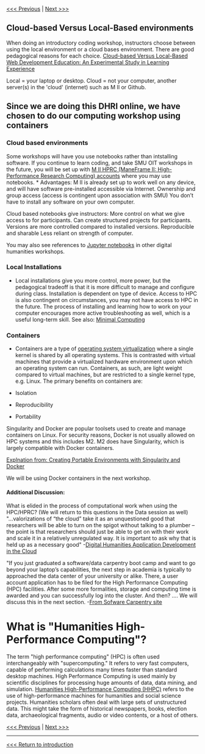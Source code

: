 
[<<< Previous](text-editors.md) | [Next >>>](computing-in-humanities.md)


## Cloud-based Versus Local-Based environments

When doing an introductory coding workshop, instructors choose between using the local environment or a cloud bases environment. There are good pedagogical reasons for each choice. 
[Cloud-based Versus Local-Based Web Development Education: An Experimental Study in Learning Experience](https://files.eric.ed.gov/fulltext/EJ1144677.pdf)

Local = your laptop or desktop.
Cloud = not your computer, another server(s) in the 'cloud' (internet) such as M II or Github. 

## Since we are doing this DHRI online, we have chosen to do our computing workshop using containers

### Cloud based environments 
Some workshops will have you use notebooks rather than intstalling software. If you continue to learn coding, and take SMU OIT workshops in the future, you will be set up with [M II HPRC (ManeFrame II: High-Performance Research Computing) accounts](https://www.smu.edu/OIT/Services/HPC) where you may use notebooks. 
    * Advantages:
M II is already set up to work well on any device, and will have software pre-installed accessible via Internet.
Ownership and group access (access is contingent upon association with SMU)
You don’t have to install any software on your own computer.

Cloud based notebooks give instructors: 
More control on what we give access to for participants.
Can create structured projects for participants.
Versions are more controlled compared to installed versions.
Reproducible and sharable
Less reliant on strength of computer.

You may also see references to [Jupyter notebooks](https://jupyter.org/ ) in other digital humanities workshops.  


### Local Installations
* Local installations give you more control, more power, but the pedagogical tradeoff is that it is more difficult to manage and configure during class. Installation is dependent on type of device. Access to HPC is also contingent on circumstances, you may not have access to HPC in the future. 
The process of installing and learning how to work on your computer encourages more active troubleshooting as well, which is a useful long-term skill.
See also: [Minimal Computing](https://go-dh.github.io/mincomp/about/) 


### Containers
* Containers are a type of [operating system virtualization](https://en.wikipedia.org/wiki/OS-level_virtualization) where a single kernel is shared by all operating systems. This is contrasted with virtual machines that provide a virtualized hardware environment upon which an operating system can run. Containers, as such, are light weight compared to virtual machines, but are restricted to a single kernel type, e.g. Linux. The primary benefits on containers are:

* Isolation
* Reproducibility
* Portability

Singularity and Docker are popular toolsets used to create and manage containers on Linux. For security reasons, Docker is not usually allowed on HPC systems and this includes M2. M2 does have Singularity, which is largely compatible with Docker containers.

[Explnation from: Creating Portable Environments with Singularity and Docker](https://github.com/SouthernMethodistUniversity/singularity_docker)

We will be using Docker containers in the next workshop. 

#### Additional Discussion: 
What is elided in the process of computational work when using the HPC/HPRC? (We will return to this questions in the Data session as well)
"...valorizations of “the cloud” take  it  as  an  unquestioned  good  that  researchers  will  be  able to turn on the spigot without talking to a plumber – the point is that researchers should just be able to get on with their work and scale it in a relatively unregulated way. It is important to ask why that is held up as a necessary good" -[Digital Humanities Application Development in the Cloud](https://dl.acm.org/doi/pdf/10.1145/3355738.3355753?download=true)


"If you just graduated a software/data carpentry boot camp and want to go beyond your laptop’s capabilities, the next step in academia is typically to approached the data center of your university or alike. There, a user account application has to be filed for the High Performance Computing (HPC) facilities. After some more formalities, storage and computing time is awarded and you can successfully log into the cluster. And then? .... We will discuss this in the next section. -[From Sofware Carpentry site](https://software-carpentry.org/blog/2017/06/hpccarpentry.html )

# What is "Humanities High-Performance Computing"?

The term "high performance computing" (HPC) is often used interchangeably with "supercomputing." 
It refers to very fast computers, capable of performing calculations many times faster than standard desktop machines. 
High Performance Computing is used mainly by scientific disciplines for processing huge amounts of data, data mining, and simulation. 
[Humanities High-Performance Computing (HHPC)](https://www.neh.gov/divisions/odh/resource-library/humanities-high-performance-computing-resource) refers to the use of high-performance machines for humanities and social science projects. Humanities scholars often deal with large sets of unstructured data. This might take the form of historical newspapers, books, election data, archaeological fragments, audio or video contents, or a host of others.


[<<< Previous](text-editors.md) | [Next >>>](computing-in-humanities.md)

------

[<<< Return to introduction](https://github.com/SouthernMethodistUniversity/coding)
